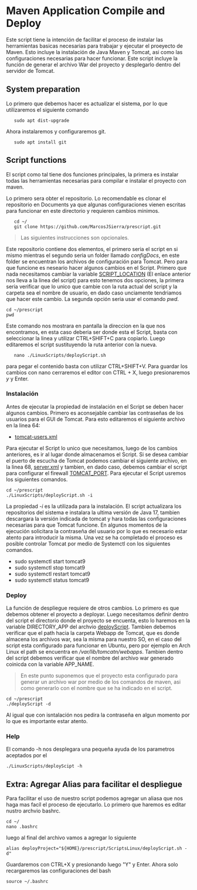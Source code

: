 # Maven Application Compile and Deploy

Este script tiene la intención de facilitar el proceso de instalar las herramientas basicas necesarias para trabajar y ejecutar el proeyecto de Maven. Esto incluye la instalación de Java Maven y Tomcat, asi como las configuraciones necesarias para hacer funcionar. Este script incluye la función de generar el archivo War del proyecto y desplegarlo dentro del servidor de Tomcat.

## System preparation

Lo primero que debemos hacer es actualizar el sistema, por lo que utilizaremos el siguiente comando

```console
   sudo apt dist-upgrade
```

Ahora instalaremos y configuraremos git.

```console
   sudo apt install git
```

## Script functions

El script como tal tiene dos funciones principales, la primera es instalar todas las herramientas necesarias para compilar e instalar el proyecto con maven.

Lo primero sera obter el repositorio. Lo recomendable es clonar el repositorio en Documents ya que algunas configuraciones vienen escritas para funcionar en este directorio y requieren cambios minimos.

```console
   cd ~/
   git clone https://github.com/MarcosJSierra/prescript.git
```

>Las siguientes instrucciones son opcionales.

Este repositorio contiene dos elementos, el primero seria el script en si mismo mientras el segundo seria un folder llamado _configDocs_, en este folder se encuentran los archivos de configuración para Tomcat. Pero para que funcione es neseario hacer algunos cambios en el Script. Primero que nada necesitamos cambiar la variable [SCRIPT_LOCATION](./deployScript.sh#L17) (El enlace anterior nos lleva a la linea del script) para esto tenemos dos opciones, la primera seria verificar que lo unico que cambie con la ruta actual del script y la carpeta sea el nombre de usuario, en dado caso unciamente tendriamos que hacer este cambio. La segunda opción seria usar el comando _pwd_.

```console
cd ~/prescript
pwd
```

Este comando nos mostrara en pantalla la direccion en la que nos encontramos, en esta caso deberia ser donde esta el Script, basta con seleccionar la linea y utilizar CTRL+SHIFT+C para copiarlo. Luego editaremos el script sustituyendo la ruta anterior con la nueva.  

```console
   nano ./LinuxScripts/deployScript.sh
```

para pegar el contenido basta con utilizar CTRL+SHIFT+V. Para guardar los cambios con nano cerraremos el editor con CTRL + X, luego presionaremos _y_ y Enter.

### Instalación

Antes de ejecutar la propiedad de instalación en el Script se deben hacer algunos cambios. Primero es aconsejable cambiar las contraseñas de los usuarios para el GUI de Tomcat. Para esto editaremos el siguiente archivo en la linea 64:

* [tomcat-users.xml](../configDocs/tomcat-users.xml#L64)

Para ejecutar el Script lo unico que necesitamos, luego de los cambios anteriores, es ir al lugar donde almacenamos el Script. Si se desea cambiar el puerto de escucha de Tomcat podemos cambiar el siguiente archivo, en la linea 68, [server.xml](../configDocs/server.xml#L68) y tambien, en dado caso, debemos cambiar el script para configurar el firewall [TOMCAT_PORT](./deployScript.sh#L26). Para ejecutar el Script usremos los siguientes comandos.

```console
cd ~/prescript
./LinuxScripts/deployScript.sh -i
```

La propiedad _-i_ es la utilizada para la instalación. El script actualizara los repositorios del sistema e instalara la ultima versión de Java 17, tambien descargara la versión indicada de tomcat y hara todas las configuraciones necesarias para que Tomcat funcione. En algunos momentos de la ejecución solicitara la contraseña del usuario por lo que es necesario estar atento para introducir la misma. Una vez se ha completado el proceso es posible controlar Tomcat por medio de Systemctl con los siguientes comandos.

* sudo systemctl start tomcat9
* sudo systemctl stop tomcat9
* sudo systemctl restart tomcat9
* sudo systemctl status tomcat9

### Deploy

La función de despliegue requiere de otros cambios. Lo primero es que debemos obtener el proyecto a deployar. Luego necesitamos definir dentro del script el directorio donde el proyecto se encuenta, esto lo haremos en la  variable DIRECTORY_APP del archvio [deployScript](./deployScript.sh#L15). Tambien debemos verificar que el path hacia la carpeta Webapp de Tomcat, que es donde almacena los archivos war, sea la misma para nuestro SO, en el caso del script esta configurado para funcionar en Ubuntu, pero por ejemplo en Arch Linux el path se encuentra en _/var/lib/tomcatn/webapps_. Tambien dentro del script debemos verificar que el nombre del archivo war generado coinicda con la variable APP_NAME.

> En este punto suponemos que el proyecto esta configurado para generar un archivo war por medio de los comandos de maven, asi como generarlo con el nombre que se ha indicado en el script.

```console
cd ~/prescript
./deployScript -d
```

Al igual que con isntalación nos pedira la contraseña en algun momento por lo que es importante estar atento.

### Help

El comando -h nos desplegara una pequeña ayuda de los parametros aceptados por el

```console
./LinuxScripts/deployScipt -h
```

## Extra: Agregar Alias para facilitar el despliegue

Para facilitar el uso de nuestro script podemos agregar un aliasa que nos haga mas facíl el proceso de ejecutarlo. Lo primero que haremos es editar nustro archvio bashrc.

```console
cd ~/
nano .bashrc
```

luego al final del archivo vamos a agregar lo siguiente

```console
alias deployProject="${HOME}/prescript/ScriptsLinux/deployScript.sh -d"
```

Guardaremos con CTRL+X y presionando luego "Y" y Enter. Ahora solo recargaremos las configuraciones del bash 

```console
source ~/.bashrc
```
